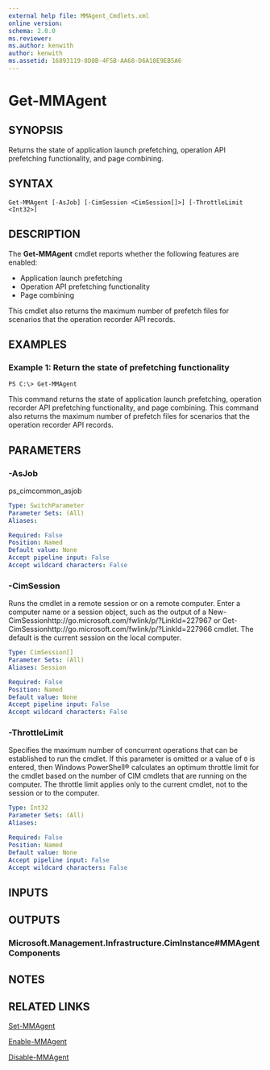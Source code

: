 ```yaml
---
external help file: MMAgent_Cmdlets.xml
online version: 
schema: 2.0.0
ms.reviewer:
ms.author: kenwith
author: kenwith
ms.assetid: 16893119-8D8B-4F5B-AA68-D6A10E9EB5A6
---
```


# Get-MMAgent

## SYNOPSIS
Returns the state of application launch prefetching, operation API prefetching functionality, and page combining.

## SYNTAX

```
Get-MMAgent [-AsJob] [-CimSession <CimSession[]>] [-ThrottleLimit <Int32>]
```

## DESCRIPTION
The **Get-MMAgent** cmdlet reports whether the following features are enabled: 
- Application launch prefetching
- Operation API prefetching functionality
- Page combining

This cmdlet also returns the maximum number of prefetch files for scenarios that the operation recorder API records.

## EXAMPLES

### Example 1: Return the state of prefetching functionality
```
PS C:\> Get-MMAgent
```

This command returns the state of application launch prefetching, operation recorder API prefetching functionality, and page combining.
This command also returns the maximum number of prefetch files for scenarios that the operation recorder API records.

## PARAMETERS

### -AsJob
ps_cimcommon_asjob

```yaml
Type: SwitchParameter
Parameter Sets: (All)
Aliases: 

Required: False
Position: Named
Default value: None
Accept pipeline input: False
Accept wildcard characters: False
```

### -CimSession
Runs the cmdlet in a remote session or on a remote computer.
Enter a computer name or a session object, such as the output of a New-CimSessionhttp://go.microsoft.com/fwlink/p/?LinkId=227967 or Get-CimSessionhttp://go.microsoft.com/fwlink/p/?LinkId=227966 cmdlet.
The default is the current session on the local computer.

```yaml
Type: CimSession[]
Parameter Sets: (All)
Aliases: Session

Required: False
Position: Named
Default value: None
Accept pipeline input: False
Accept wildcard characters: False
```

### -ThrottleLimit
Specifies the maximum number of concurrent operations that can be established to run the cmdlet.
If this parameter is omitted or a value of `0` is entered, then Windows PowerShell® calculates an optimum throttle limit for the cmdlet based on the number of CIM cmdlets that are running on the computer.
The throttle limit applies only to the current cmdlet, not to the session or to the computer.

```yaml
Type: Int32
Parameter Sets: (All)
Aliases: 

Required: False
Position: Named
Default value: None
Accept pipeline input: False
Accept wildcard characters: False
```

## INPUTS

## OUTPUTS

### Microsoft.Management.Infrastructure.CimInstance#MMAgentComponents

## NOTES

## RELATED LINKS

[Set-MMAgent](./Set-MMAgent.md)

[Enable-MMAgent](./Enable-MMAgent.md)

[Disable-MMAgent](./Disable-MMAgent.md)

